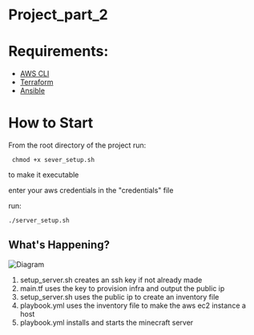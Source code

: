 # Project_part_2
[comment]: <> (https://markdown-it.github.io/)
# Requirements:
+ [AWS CLI](https://aws.amazon.com/cli/)
+ [Terraform](https://developer.hashicorp.com/terraform/tutorials/aws-get-started/install-cli)
+ [Ansible](https://docs.ansible.com/ansible/latest/installation_guide/intro_installation.html)

# How to Start

From the root directory of the project
run: 

     chmod +x sever_setup.sh 
to make it executable

enter your aws credentials in the "credentials" file

run:

    ./server_setup.sh

## What's Happening?
![Diagram](https://github.com/user-attachments/assets/b31bfc2d-34e0-4b89-a7db-14132693c40b)

1. setup_server.sh creates an ssh key if not already made
2. main.tf uses the key to provision infra and output the public ip
3. setup_server.sh uses the public ip to create an inventory file
4. playbook.yml uses the inventory file to make the aws ec2 instance a host
5. playbook.yml installs and starts the minecraft server
